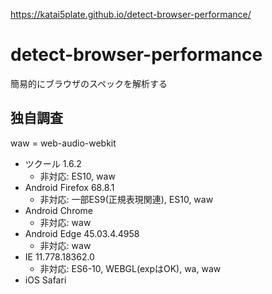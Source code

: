 https://katai5plate.github.io/detect-browser-performance/

# detect-browser-performance
簡易的にブラウザのスペックを解析する

## 独自調査

waw = web-audio-webkit  

- ツクール 1.6.2
  - 非対応: ES10, waw
- Android Firefox 68.8.1
  - 非対応: 一部ES9(正規表現関連), ES10, waw
- Android Chrome
  - 非対応: waw
- Android Edge 45.03.4.4958
  - 非対応: waw
- IE 11.778.18362.0
  - 非対応: ES6-10, WEBGL(expはOK), wa, waw
- iOS Safari 
